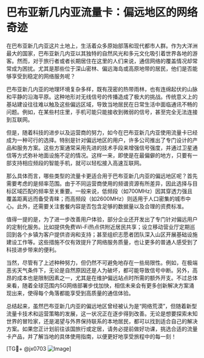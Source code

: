 # 巴布亚新几内亚流量卡：偏远地区的网络奇迹

在巴布亚新几内亚这片土地上，生活着众多原始部落和现代都市人群。作为大洋洲最大的国家，巴布亚新几内亚以其独特的自然风光和多元文化吸引着世界各地的游客。然而，对于旅行者或者长期居住在这里的人们来说，通信网络的覆盖情况却常常成为困扰。尤其是那些位于深山密林、偏远海岛或高原地带的居民，他们是否能够享受到稳定的网络服务呢？

巴布亚新几内亚的地理环境复杂多样，既有茂密的热带雨林，也有连绵起伏的山脉和平静的沿海平原。这种地形对无线信号的传播造成了极大的挑战。传统意义上的基站建设往往难以触及这些偏远区域，导致当地居民在日常生活中面临通讯不畅的问题。例如，在某些村庄里，手机可能只能接收到微弱的信号，甚至完全无法连接到互联网。

但是，随着科技的进步以及运营商的努力，如今在巴布亚新几内亚使用流量卡已经成为一种可行的选择。特别是针对偏远地区的用户，许多公司推出了专门设计的产品和服务方案。这些方案通常采用先进的技术手段来增强信号强度，并通过卫星通信等方式弥补地面设施不足的情况。这样一来，即使是在最偏僻的地方，只要有一部支持相应频段的智能手机，就可以轻松接入高速互联网。

那么具体而言，哪些类型的流量卡更适合用于巴布亚新几内亚的偏远地区呢？首先需要考虑的是频率范围。由于不同运营商使用的频谱资源有所差异，因此选择与目标区域匹配的频率至关重要。一般来说，低频段（如700MHz）因其穿透力强且覆盖距离远而备受青睐；而高频段（如2600MHz）则适用于人口密集的城市中心。此外，还需要关注套餐内容是否包含足够的数据量以及合理的资费标准。

值得一提的是，为了进一步改善用户体验，部分企业还开发出了专门针对偏远用户的定制化服务。比如提供免费Wi-Fi热点供附近居民共享；设立移动营业厅定期巡回到各个乡镇为客户提供咨询和支持；甚至组织志愿者团队深入山区开展基础设施建设工作等。这些措施不仅有效提升了网络服务质量，也让更多的普通人感受到了科技进步带来的便利。

当然，尽管有了上述种种努力，但仍然不可避免地存在一些局限性。例如，在极端恶劣天气条件下，无论是自然原因还是人为破坏，都可能导致信号中断。另外，高昂的成本也是限制因素之一，尤其是在维护偏远站点时所需的额外开支。不过总体来看，随着全球范围内5G网络部署步伐加快，相信未来会有更多创新解决方案涌现出来，使得每个角落都能享受到高质量的通信体验。

总结起来，虽然巴布亚新几内亚的偏远地区曾经被认为是“网络荒漠”，但随着新型流量卡技术和运营策略的发展，这一状况正在逐步得到改善。无论是想要探索未知世界的冒险家，还是渴望与外界保持联系的本地居民，都可以找到适合自己的解决方案。如果您正计划前往该国旅行或定居，请务必提前做好功课，挑选合适的流量卡产品，并了解当地的具体使用指南，以便更好地享受旅程中的每一刻！

[TG💪+ @jx0703 ![Image](https://github.com/user-attachments/assets/dbca1d08-cadb-493c-b0ec-ad6f7a83f270)]